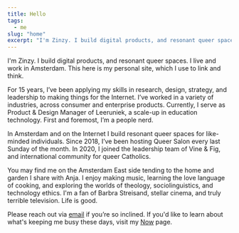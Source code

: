 ```yaml
---
title: Hello
tags:
  - me
slug: "home"
excerpt: "I'm Zinzy. I build digital products, and resonant queer spaces. I live and work in Amsterdam. This here is my personal site, which I use to think and link. "
---
```

I'm Zinzy. I build digital products, and resonant queer spaces. I live and work in Amsterdam. This here is my personal site, which I use to link and think. 

For 15 years, I’ve been applying my skills in research, design, strategy, and leadership to making things for the Internet. I’ve worked in a variety of industries, across consumer and enterprise products. Currently, I serve as Product & Design Manager of Leeruniek, a scale-up in education technology. First and foremost, I’m a people nerd.

In Amsterdam and on the Internet I build resonant queer spaces for like-minded individuals. Since 2018, I’ve been hosting Queer Salon every last Sunday of the month. In 2020, I joined the leadership team of Vine & Fig, and international community for queer Catholics.

You may find me on the Amsterdam East side tending to the home and garden I share with Anja. I enjoy making music, learning the love language of cooking, and exploring the worlds of theology, sociolinguistics, and technology ethics. I'm a fan of Barbra Streisand, stellar cinema, and truly terrible television. Life is good.

Please reach out via <a href="mailto:zinzy@pm.me">email</a> if you’re so inclined. If you'd like to learn about what's keeping me busy these days, visit my [Now](/now) page.
